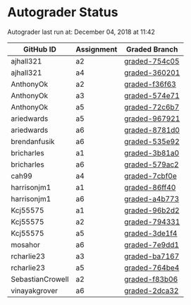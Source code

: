 # Autograder Status
Autograder last run at: December 04, 2018 at 11:42

| GitHub ID | Assignment | Graded Branch |
|-----------|------------|---------------|
| ajhall321 | a2 | [graded-754c05](https://github.com/Fall2018COMP401-001/a2-ajhall321/tree/graded-754c05) | 
| ajhall321 | a4 | [graded-360201](https://github.com/Fall2018COMP401-001/a4-ajhall321/tree/graded-360201) | 
| AnthonyOk | a2 | [graded-f36f63](https://github.com/Fall2018COMP401-001/a2-AnthonyOk/tree/graded-f36f63) | 
| AnthonyOk | a3 | [graded-574e71](https://github.com/Fall2018COMP401-001/a3-AnthonyOk/tree/graded-574e71) | 
| AnthonyOk | a5 | [graded-72c6b7](https://github.com/Fall2018COMP401-001/a5-AnthonyOk/tree/graded-72c6b7) | 
| ariedwards | a5 | [graded-967921](https://github.com/Fall2018COMP401-001/a5-ariedwards/tree/graded-967921) | 
| ariedwards | a6 | [graded-8781d0](https://github.com/Fall2018COMP401-001/a6-ariedwards/tree/graded-8781d0) | 
| brendanfusik | a6 | [graded-535e92](https://github.com/Fall2018COMP401-001/a6-brendanfusik/tree/graded-535e92) | 
| bricharles | a1 | [graded-3b81a0](https://github.com/Fall2018COMP401-001/a1-bricharles/tree/graded-3b81a0) | 
| bricharles | a6 | [graded-579ac2](https://github.com/Fall2018COMP401-001/a6-bricharles/tree/graded-579ac2) | 
| cah99 | a4 | [graded-7cbf0e](https://github.com/Fall2018COMP401-001/a4-cah99/tree/graded-7cbf0e) | 
| harrisonjm1 | a1 | [graded-86ff40](https://github.com/Fall2018COMP401-001/a1-harrisonjm1/tree/graded-86ff40) | 
| harrisonjm1 | a6 | [graded-a4b773](https://github.com/Fall2018COMP401-001/a6-harrisonjm1/tree/graded-a4b773) | 
| Kcj55575 | a1 | [graded-96b2d2](https://github.com/Fall2018COMP401-001/a1-Kcj55575/tree/graded-96b2d2) | 
| Kcj55575 | a2 | [graded-794331](https://github.com/Fall2018COMP401-001/a2-Kcj55575/tree/graded-794331) | 
| Kcj55575 | a5 | [graded-3de1f4](https://github.com/Fall2018COMP401-001/a5-Kcj55575/tree/graded-3de1f4) | 
| mosahor | a6 | [graded-7e9dd1](https://github.com/Fall2018COMP401-001/a6-mosahor/tree/graded-7e9dd1) | 
| rcharlie23 | a3 | [graded-ba7167](https://github.com/Fall2018COMP401-001/a3-rcharlie23/tree/graded-ba7167) | 
| rcharlie23 | a5 | [graded-764be4](https://github.com/Fall2018COMP401-001/a5-rcharlie23/tree/graded-764be4) | 
| SebastianCrowell | a2 | [graded-f83b06](https://github.com/Fall2018COMP401-001/a2-SebastianCrowell/tree/graded-f83b06) | 
| vinayakgrover | a6 | [graded-2dca32](https://github.com/Fall2018COMP401-001/a6-vinayakgrover/tree/graded-2dca32) | 
